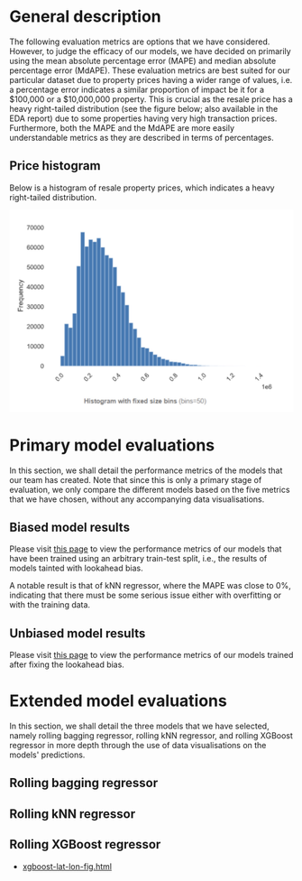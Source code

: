 # General description
The following evaluation metrics are options that we have considered. However, to judge the efficacy of our models, we have decided on primarily using the mean absolute percentage error (MAPE) and median absolute percentage error (MdAPE). These evaluation metrics are best suited for our particular dataset due to property prices having a wider range of values, i.e. a percentage error indicates a similar proportion of impact be it for a $100,000 or a $10,000,000 property. This is crucial as the resale price has a heavy right-tailed distribution (see the figure below; also available in the EDA report) due to some properties having very high transaction prices. Furthermore, both the MAPE and the MdAPE are more easily understandable metrics as they are described in terms of percentages.

## Price histogram
Below is a histogram of resale property prices, which indicates a heavy right-tailed distribution.

![price-freq-hist.jpg](price-freq-hist.jpg)

# Primary model evaluations
In this section, we shall detail the performance metrics of the models that our team has created. Note that since this is only a primary stage of evaluation, we only compare the different models based on the five metrics that we have chosen, without any accompanying data visualisations.

## Biased model results
Please visit [this page]() to view the performance metrics of our models that have been trained using an arbitrary train-test split, i.e., the results of models tainted with lookahead bias. 

A notable result is that of kNN regressor, where the MAPE was close to 0%, indicating that there must be some serious issue either with overfitting or with the training data.

## Unbiased model results
Please visit [this page]() to view the performance metrics of our models trained after fixing the lookahead bias.


# Extended model evaluations
In this section, we shall detail the three models that we have selected, namely rolling bagging regressor, rolling kNN regressor, and rolling XGBoost regressor in more depth through the use of data visualisations on the models' predictions.

## Rolling bagging regressor

## Rolling kNN regressor

## Rolling XGBoost regressor
* [xgboost-lat-lon-fig.html](rolling-xgboost/xgboost-lat-lon-fig.html)